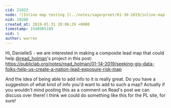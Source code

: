 ```yaml
---
cid: 21822
node: ![Inline map testing ](../notes/sagarpreet/01-30-2019/inline-map-testing)
nid: 18208
created_at: 2019-01-31 20:06:29 +0000
timestamp: 1548965189
uid: 1
author: warren
---
```


 Hi, DanielleS - we are interested in making a composite lead map that could help [@read_holman](/profile/read_holman)'s project in this post: https://publiclab.org/notes/read_holman/01-14-2019/seeking-gis-data-folks-help-us-create-a-nation-lead-exposure-risk-map

And the idea of being able to add info to it is really great. Do you have a suggestion of what kind of info you'd want to add to such a map? Actually if you wouldn't mind posting this as a comment on Read's post we can discuss over there! I think we could do something like this for the PL site, for sure!

